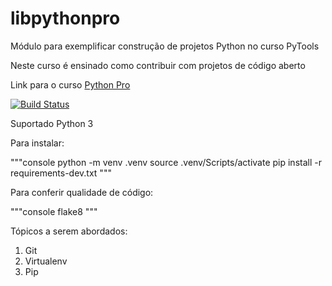 # libpythonpro
Módulo para exemplificar construção de projetos Python no curso PyTools

Neste curso é ensinado como contribuir com projetos de código aberto

Link para o curso [Python Pro](https://www.python.pro.br)

[![Build Status](https://travis-ci.org/eduardoeudesfb/libpythonpro.svg?branch=master)](https://travis-ci.org/eduardoeudesfb/libpythonpro)

Suportado Python 3

Para instalar:

"""console
python -m venv .venv
source .venv/Scripts/activate
pip install -r requirements-dev.txt
"""

Para conferir qualidade de código:

"""console
flake8
"""

Tópicos a serem abordados:
 1. Git
 2. Virtualenv
 3. Pip
 